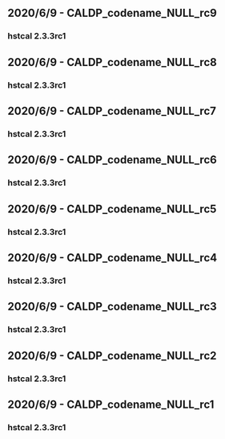 ## 2020/6/9 - CALDP_codename_NULL_rc9
### hstcal 2.3.3rc1

## 2020/6/9 - CALDP_codename_NULL_rc8
### hstcal 2.3.3rc1

## 2020/6/9 - CALDP_codename_NULL_rc7
### hstcal 2.3.3rc1

## 2020/6/9 - CALDP_codename_NULL_rc6
### hstcal 2.3.3rc1

## 2020/6/9 - CALDP_codename_NULL_rc5
### hstcal 2.3.3rc1

## 2020/6/9 - CALDP_codename_NULL_rc4
### hstcal 2.3.3rc1

## 2020/6/9 - CALDP_codename_NULL_rc3
### hstcal 2.3.3rc1

## 2020/6/9 - CALDP_codename_NULL_rc2
### hstcal 2.3.3rc1

## 2020/6/9 - CALDP_codename_NULL_rc1
### hstcal 2.3.3rc1

